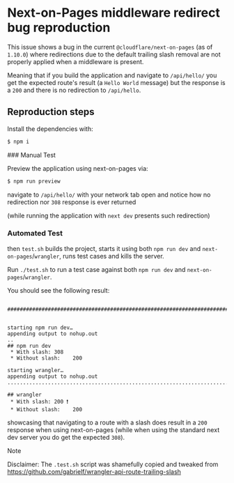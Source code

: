 # Next-on-Pages middleware redirect bug reproduction

This issue shows a bug in the current `@cloudflare/next-on-pages` (as of `1.10.0`) where redirections due to the
default trailing slash removal are not properly applied when a middleware is present.

Meaning that if you build the application and navigate to `/api/hello/` you get the expected route's result (a `Hello World` message)
but the response is a `200` and there is no redirection to `/api/hello`.

## Reproduction steps

Install the dependencies with:
```sh
$ npm i
```

### Manual Test

Preview the application using next-on-pages via:
```sh
$ npm run preview
```

navigate to `/api/hello/` with your network tab open and notice
how no redirection nor `308` response is ever returned

(while running the application with `next dev` presents such redirection)

### Automated Test

then `test.sh` builds the project, starts it using both `npm run dev` and `next-on-pages`/`wrangler`, runs test cases and kills the server.

Run `./test.sh` to run a test case against both `npm run dev` and `next-on-pages`/`wrangler`.

You should see the following result:
```

####################################################################################


starting npm run dev…
appending output to nohup.out
..
## npm run dev
 * With slash: 308
 * Without slash:    200

starting wrangler…
appending output to nohup.out
....................................................................................................

## wrangler
 * With slash: 200 ❗️
 * Without slash:    200

```

showcasing that navigating to a route with a slash does result in a `200` response when using next-on-pages (while when using the standard next dev server you do get the expected `308`).

> [!NOTE]
> Disclaimer:
> The `.test.sh` script was shamefully copied and tweaked from
> https://github.com/gabrielf/wrangler-api-route-trailing-slash